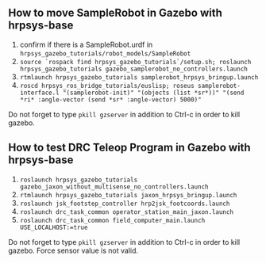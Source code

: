 ## How to move SampleRobot in Gazebo with hrpsys-base
1. confirm if there is a SampleRobot.urdf in ```hrpsys_gazebo_tutorials/robot_models/SampleRobot```
1. ```source `rospack find hrpsys_gazebo_tutorials`/setup.sh; roslaunch hrpsys_gazebo_tutorials gazebo_samplerobot_no_controllers.launch```
1. ```rtmlaunch hrpsys_gazebo_tutorials samplerobot_hrpsys_bringup.launch```
1. ```roscd hrpsys_ros_bridge_tutorials/euslisp; roseus samplerobot-interface.l "(samplerobot-init)" "(objects (list *sr*))" "(send *ri* :angle-vector (send *sr* :angle-vector) 5000)"```

Do not forget to type ```pkill gzserver``` in addition to Ctrl-c in order to kill gazebo.

## How to test DRC Teleop Program in Gazebo with hrpsys-base
1. ```roslaunch hrpsys_gazebo_tutorials gazebo_jaxon_without_multisense_no_controllers.launch```
1. ```rtmlaunch hrpsys_gazebo_tutorials jaxon_hrpsys_bringup.launch```
1. ```roslaunch jsk_footstep_controller hrp2jsk_footcoords.launch```
1. ```roslaunch drc_task_common operator_station_main_jaxon.launch```
1. ```roslaunch drc_task_common field_computer_main.launch USE_LOCALHOST:=true```

Do not forget to type ```pkill gzserver``` in addition to Ctrl-c in order to kill gazebo.
Force sensor value is not valid.
